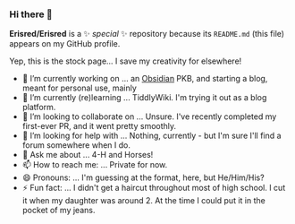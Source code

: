 ### Hi there 👋

**Erisred/Erisred** is a ✨ _special_ ✨ repository because its `README.md` (this file) appears on my GitHub profile.

Yep, this is the stock page... I save my creativity for elsewhere!

- 🔭 I’m currently working on ... an [Obsidian](https://obsidian.md/) PKB, and starting a blog, meant for personal use, mainly
- 🌱 I’m currently (re)learning ... TiddlyWiki. I'm trying it out as a blog platform.
- 👯 I’m looking to collaborate on ... Unsure. I've recently completed my first-ever PR, and it went pretty smoothly.
- 🤔 I’m looking for help with ... Nothing, currently - but I'm sure I'll find a forum somewhere when I do.
- 💬 Ask me about ... 4-H and Horses!
- 📫 How to reach me: ... Private for now.
- 😄 Pronouns: ... I'm guessing at the format, here, but He/Him/His?
- ⚡ Fun fact: ... I didn't get a haircut throughout most of high school. I cut it when my daughter was around 2. At the time I could put it in the pocket of my jeans.
